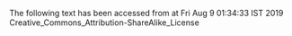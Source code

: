 The following text has been accessed from at Fri Aug 9 01:34:33 IST 2019
Creative_Commons_Attribution-ShareAlike_License
